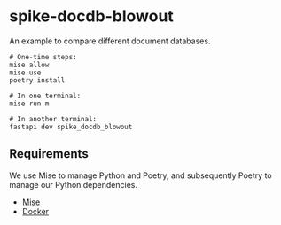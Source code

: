 # spike-docdb-blowout

An example to compare different document databases.

```
# One-time steps:
mise allow
mise use
poetry install

# In one terminal:
mise run m

# In another terminal:
fastapi dev spike_docdb_blowout
```

## Requirements

We use Mise to manage Python and Poetry, and subsequently Poetry to manage our
Python dependencies.

* [Mise](https://mise.jdx.dev/)
* [Docker](https://www.docker.com/)
